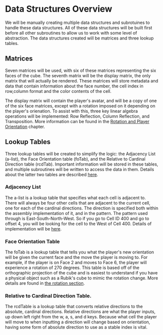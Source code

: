 # Data Structures Overview

We will be manually creating multiple data structures and subrotuines to handle these data structures. All of these data structures will be built first before all other subroutines to allow us to work with some level of abstraction.  The data structures created will be matrices and three lookup tables.

## Matrices

Seven matrices will be used, with six of these matrices representing the six faces of the cube.  The seventh matrix will be the display matrix, the only matrix that will actually be rendered.  These matrices will store metadata and data that contain information about the face number, the cell index in row,column format and the color contents of the cell.  

The display matrix will contain the player's avatar, and will be a copy of one of the six face matrices, except with a rotation imposed on it depending on the player's orienation.  To assist with this, three key linear algebra operations will be implemented:  Row Reflection, Column Reflection, and Transposition.  More information can be found in the [Rotation and Player Orientation](board/rot.md) chapter. <!-- This should convert and link to the compiled html page -->

## Lookup Tables

Three lookup tables will be created to simplify the logic: the Adjacency List (a-list), the Face Orientation table (foTab), and the Relative to Cardinal Direction table (rcdTab).  Important information will be stored in these tables, and multiple subroutines will be written to access the data in them.  Details about the latter two tables are described [here](./tables.md).

### Adjacency List

The a-list is a lookup table that specifies what each cell is adjacent to.  There will always be four other cells that are adjacent to the current cell, one for each of the cardinal directions.  The direction is specified both within the assembly implementation of it, and in the pattern.  The pattern used through is East-South-North-West.  So if you go to Cell ID 400 and go to offset 4, you will be looking for the cell to the West of Cell 400.  Details of implementation will be [here](./alist.md).

### Face Orientation Table

The foTab is a lookup table that tells you what the player's new orientation will be given the current face and the move the player is moving to.  For example, if the player is on Face 2 and moves to Face 6, the player will experience a rotation of 270 degrees.  This table is based off of the orthographic projection of the cube and is easiest to understand if you have a physical object such as a Rubik's cube to mimic the rotation change.  More details are found in [the rotation section](../board/rot.md).  

### Relative to Cardinal Direction Table.

The rcdTable is a lookup table that converts relative directions to the absolute, cardinal directions.  Relative directions are what the player inputs, up down left right from the w, a, s, and d keys.  Because what cell the player will move to when inputting a direction will change based on orientation, having some form of absolute direction to use as a stable index is vital.  

